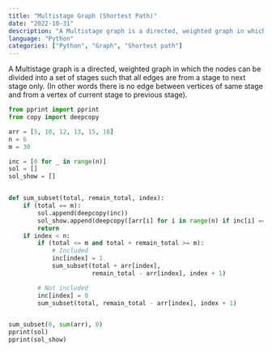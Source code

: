 ```yaml
---
title: "Multistage Graph (Shortest Path)"
date: "2022-10-31"
description: "A Multistage graph is a directed, weighted graph in which the nodes can be divided into a set of stages such that all edges are from a stage to next stage only "
language: "Python"
categories: ["Python", "Graph", "Shortest path"]
---
```


A Multistage graph is a directed, weighted graph in which the nodes can be divided into a set of stages such that all edges are from a stage to next stage only. (In other words there is no edge between vertices of same stage and from a vertex of current stage to previous stage).

```python
from pprint import pprint
from copy import deepcopy

arr = [5, 10, 12, 13, 15, 18]
n = 6
m = 30

inc = [0 for _ in range(n)]
sol = []
sol_show = []


def sum_subset(total, remain_total, index):
    if (total == m):
        sol.append(deepcopy(inc))
        sol_show.append(deepcopy([arr[i] for i in range(n) if inc[i] == 1]))
        return
    if index < n:
        if (total <= m and total + remain_total >= m):
            # Included
            inc[index] = 1
            sum_subset(total + arr[index],
                       remain_total - arr[index], index + 1)

        # Not included
        inc[index] = 0
        sum_subset(total, remain_total - arr[index], index + 1)


sum_subset(0, sum(arr), 0)
pprint(sol)
pprint(sol_show)

```
